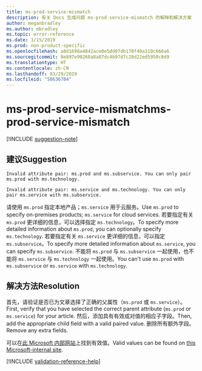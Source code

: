 ```yaml
---
title: ms-prod-service-mismatch
description: 有关 Docs 生成问题 ms-prod-service-mismatch 的解释和解决方案
author: meganbradley
ms.author: mbradley
ms.topic: error-reference
ms.date: 1/15/2019
ms.prod: non-product-specific
ms.openlocfilehash: a8d1698a4842ace0e5dd07db170f40a310c666a6
ms.sourcegitcommit: 8e897e90268a8a87dc4b97d7c28d22ed5950c8d9
ms.translationtype: HT
ms.contentlocale: zh-CN
ms.lasthandoff: 03/29/2019
ms.locfileid: "58636784"
---
```

# <a name="ms-prod-service-mismatch"></a><span data-ttu-id="43bc8-103">ms-prod-service-mismatch</span><span class="sxs-lookup"><span data-stu-id="43bc8-103">ms-prod-service-mismatch</span></span>

[!INCLUDE [suggestion-note](includes/suggestion-note.md)]

## <a name="suggestion"></a><span data-ttu-id="43bc8-104">建议</span><span class="sxs-lookup"><span data-stu-id="43bc8-104">Suggestion</span></span>

`Invalid attribute pair: ms.prod and ms.subservice. You can only pair ms.prod with ms.technology.`

`Invalid attribute pair: ms.service and ms.technology. You can only pair ms.service with ms.subservice.`

<span data-ttu-id="43bc8-105">请使用 `ms.prod` 指定本地产品；`ms.service` 用于云服务。</span><span class="sxs-lookup"><span data-stu-id="43bc8-105">Use `ms.prod` to specify on-premises products; `ms.service` for cloud services.</span></span> <span data-ttu-id="43bc8-106">若要指定有关 `ms.prod` 更详细的信息，可以选择指定 `ms.technology`。</span><span class="sxs-lookup"><span data-stu-id="43bc8-106">To specify more detailed information about `ms.prod`, you can optionally specify `ms.technology`.</span></span> <span data-ttu-id="43bc8-107">若要指定有关 `ms.service` 更详细的信息，可以指定 `ms.subservice`。</span><span class="sxs-lookup"><span data-stu-id="43bc8-107">To specify more detailed information about `ms.service`, you can specify `ms.subservice`.</span></span> <span data-ttu-id="43bc8-108">不能将 `ms.prod` 与 `ms.subservice` 一起使用，也不能将 `ms.service` 与 `ms.technology` 一起使用。</span><span class="sxs-lookup"><span data-stu-id="43bc8-108">You can't use `ms.prod` with `ms.subservice` or `ms.service` with `ms.technology`.</span></span>

## <a name="resolution"></a><span data-ttu-id="43bc8-109">解决方法</span><span class="sxs-lookup"><span data-stu-id="43bc8-109">Resolution</span></span>

<span data-ttu-id="43bc8-110">首先，请验证是否已为文章选择了正确的父属性（`ms.prod` 或 `ms.service`）。</span><span class="sxs-lookup"><span data-stu-id="43bc8-110">First, verify that you have selected the correct parent attribute (`ms.prod` or `ms.service`) for your article.</span></span> <span data-ttu-id="43bc8-111">然后，添加具有有效成对值的相应子字段。</span><span class="sxs-lookup"><span data-stu-id="43bc8-111">Then, add the appropriate child field with a valid paired value.</span></span> <span data-ttu-id="43bc8-112">删除所有额外字段。</span><span class="sxs-lookup"><span data-stu-id="43bc8-112">Remove any extra fields.</span></span>

<span data-ttu-id="43bc8-113">可以在[此 Microsoft 内部网站](https://docsmetadatatool.azurewebsites.net/allowlists)上找到有效值。</span><span class="sxs-lookup"><span data-stu-id="43bc8-113">Valid values can be found on [this Microsoft-internal site](https://docsmetadatatool.azurewebsites.net/allowlists).</span></span>

<!--make sure to add this file to your includes folder and verify the path-->
[!INCLUDE [validation-reference-help](includes/validation-reference-help.md)]
